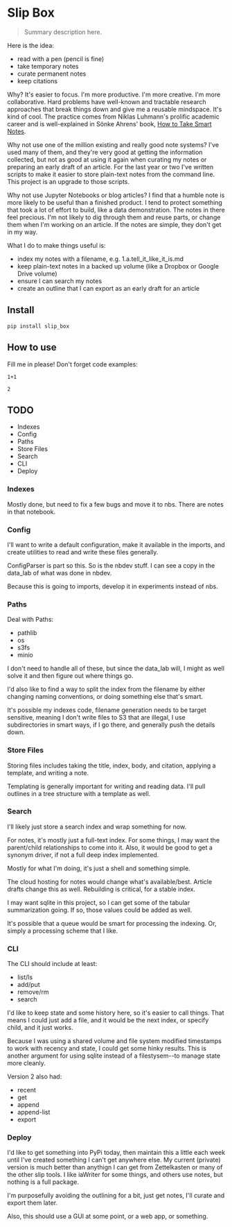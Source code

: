 # Slip Box
> Summary description here.


Here is the idea:

* read with a pen (pencil is fine)
* take temporary notes
* curate permanent notes
* keep citations

Why? It's easier to focus. I'm more productive. I'm more creative. I'm more collaborative. Hard problems have well-known and tractable research approaches that break things down and give me a reusable mindspace. It's kind of cool. The practice comes from Niklas Luhmann's prolific academic career and is well-explained in Sönke Ahrens' book, [How to Take Smart Notes](https://takesmartnotes.com/).

Why not use one of the million existing and really good note systems? I've used many of them, and they're very good at getting the information collected, but not as good at using it again when curating my notes or preparing an early draft of an article. For the last year or two I've written scripts to make it easier to store plain-text notes from the command line. This project is an upgrade to those scripts.

Why not use Jupyter Notebooks or blog articles? I find that a humble note is more likely to be useful than a finished product. I tend to protect something that took a lot of effort to build, like a data demonstration. The notes in there feel precious. I'm not likely to dig through them and reuse parts, or change them when I'm working on an article. If the notes are simple, they don't get in my way.

What I do to make things useful is:

* index my notes with a filename, e.g. 1.a.tell_it_like_it_is.md
* keep plain-text notes in a backed up volume (like a Dropbox or Google Drive volume)
* ensure I can search my notes
* create an outline that I can export as an early draft for an article

## Install

`pip install slip_box`

## How to use

Fill me in please! Don't forget code examples:

```
1+1
```




    2



## TODO

* Indexes
* Config
* Paths
* Store Files
* Search
* CLI
* Deploy

### Indexes

Mostly done, but need to fix a few bugs and move it to nbs. There are notes in that notebook.

### Config

I'll want to write a default configuration, make it available in the imports, and create utilities to read and write these files generally.

ConfigParser is part so this. So is the nbdev stuff. I can see a copy in the data_lab of what was done in nbdev.

Because this is going to imports, develop it in experiments instead of nbs.

### Paths

Deal with Paths:

* pathlib
* os
* s3fs
* minio

I don't need to handle all of these, but since the data_lab will, I might as well solve it and then figure out where things go.

I'd also like to find a way to split the index from the filename by either changing naming conventions, or doing something else that's smart.

It's possible my indexes code, filename generation needs to be target sensitive, meaning I don't write files to S3 that are illegal, I use subdirectories in smart ways, if I go there, and generally push the details down.

### Store Files

Storing files includes taking the title, index, body, and citation, applying a template, and writing a note.

Templating is generally important for writing and reading data. I'll pull outlines in a tree structure with a template as well.

### Search

I'll likely just store a search index and wrap something for now.

For notes, it's mostly just a full-text index. For some things, I may want the parent/child relationships to come into it. Also, it would be good to get a synonym driver, if not a full deep index implemented.

Mostly for what I'm doing, it's just a shell and something simple.

The cloud hosting for notes would change what's available/best. Article drafts change this as well. Rebuilding is critical, for a stable index.

I may want sqlite in this project, so I can get some of the tabular summarization going. If so, those values could be added as well.

It's possible that a queue would be smart for processing the indexing. Or, simply a processing scheme that I like.

### CLI

The CLI should include at least:

* list/ls
* add/put
* remove/rm
* search

I'd like to keep state and some history here, so it's easier to call things. That means I could just add a file, and it would be the next index, or specify child, and it just works.

Because I was using a shared volume and file system modified timestamps to work with recency and state, I could get some hinky results. This is another argument for using sqlite instead of a filestysem--to manage state more cleanly.

Version 2 also had:

* recent
* get
* append
* append-list
* export

### Deploy

I'd like to get something into PyPi today, then maintain this a little each week until I've created something I can't get anywhere else. My current (private) version is much better than anythign I can get from Zettelkasten or many of the other slip tools. I like iaWriter for some things, and others use notes, but nothing is a full package.

I'm purposefully avoiding the outlining for a bit, just get notes, I'll curate and export them later.

Also, this should use a GUI at some point, or a web app, or something.
